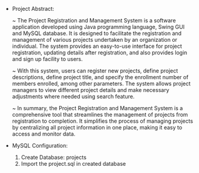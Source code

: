 * Project Abstract:

   ~ The Project Registration and Management System is a software application developed using Java programming language, Swing GUI and MySQL database. It is designed to facilitate the registration and management of various projects undertaken by an organization or individual. The system provides an easy-to-use interface for project registration, updating details after registration, and also provides login and sign up facility to users.

    ~ With this system, users can register new projects, define project descriptions, define project title, and specify the enrollment number of members enrolled, among other parameters. The system allows project managers to view different project details and make necessary adjustments where needed using search feature.

    ~ In summary, the Project Registration and Management System is a comprehensive tool that streamlines the management of projects from registration to completion. It simplifies the process of managing projects by centralizing all project information in one place, making it easy to access and monitor data.

* MySQL Configuration:

    1. Create Database: projects
    2. Import the project.sql in created database